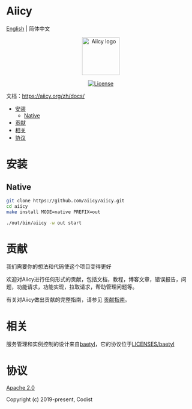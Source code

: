 Aiicy
======== 
[English](README.md) | 简体中文

<p align="center">
  <a href="https://aiicy.org/" target="_blank" rel="noopener noreferrer">
    <img width="100" src="https://aiicy.org/img/logo.png" alt="Aiicy logo">
  </a>
</p>
<p align="center">
  <a href="https://github.com/aiicy/aiicy/blob/master/LICENSE">
    <img src="https://img.shields.io/github/license/countstarlight/homo?color=blue" alt="License">
  </a>
</p>

文档：https://aiicy.org/zh/docs/

<!-- TOC -->

- [安装](#安装)
    - [Native](#native)
- [贡献](#贡献)
- [相关](#相关)
- [协议](#协议)

<!-- /TOC -->

# 安装

## Native

```bash
git clone https://github.com/aiicy/aiicy.git
cd aiicy
make install MODE=native PREFIX=out
```

```bash
./out/bin/aiicy -w out start
```

# 贡献

我们需要你的想法和代码使这个项目变得更好

欢迎对Aiicy进行任何形式的贡献，包括文档，教程，博客文章，错误报告，问题，功能请求，功能实现，拉取请求，帮助管理问题等。

有关对Aiicy做出贡献的完整指南，请参见 [贡献指南](https://aiicy.org/zh/docs/contributing/)。

# 相关

服务管理和实例控制的设计来自[baetyl](https://github.com/baetyl/baetyl)，它的协议位于[LICENSES/baetyl](LICENSES/baetyl)

# 协议

[Apache 2.0](https://github.com/aiicy/aiicy/blob/master/LICENSE)

Copyright (c) 2019-present, Codist
